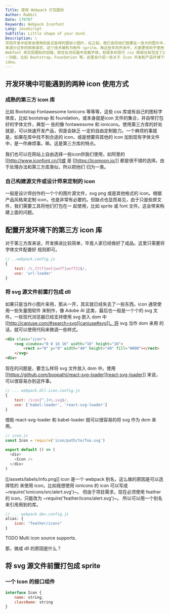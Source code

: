 ```yaml
---
Title: 使用 Webpack 打包图标
Author: Rabbit
Date: 170707
Keywords: Webpack Iconfont
Lang: JavaScript
SubTitle: Little shape of your mind.
Description: \
项目开发中经常会使用到各式各样的图标小图片，在之前，我们会将他们放置在一张大的图片中，\
来减少过多的网络请求，这个技术被称为制作 sprite。再近些年的开发中，大家更倾向于使用 \
Webfont 来实现图标的加载，即在在浏览器中加载字体。有很多的现代 css 框架也有包含了这\
一功能，比如 Bootstrap，Foundation 等。这里会介绍一些关于 Icon 开发和产品环境下的 \
idea。
---
```


## 开发环境中可能遇到的两种 icon 使用方式

### 成熟的第三方 icon 库

比如 Bootstrap Fontawesome Ionicons 等等等，这些 css 库或有自己的图标字体库，比如
bootstrap 和 foundation，或本身就是icon 文件的集合，并自带打包好的字体文件，典型一
些的像 fontawesome 和 ionicons。使用第三方库的好处就是，可以快速开发产品，但是会缺乏
一定的自由定制能力。一个麻烦的事就是，如果在库中找不到合适的 icon，或是想要将其他的 
icon 加到现有字体文件中，是一件麻烦事。嘛，这是第三方库的特点。

我们也可以在网站上自由选择一些icon供我们使用，如阿里的[[http://www.iconfont.cn/]]或
是 [[https://icomoon.io/]] 都是很不错的选择。由于处理办法和第三方库类似，所以把他们
归为一类。


### 自己构建源文件或设计师来定制的 icon

一般是设计师创作的一个个的图片源文件，svg png 或是其他格式的 icon。根据产品风格来定制
icon，也是非常有必要的。但缺点也显而易见，由于只是些原文件，我们需要工具将他们打包在一
起使用，比如 sprite 或 font 文件。这会带来构建上面的问题。



## 配置开发环境下的第三方 icon 库 

对于第三方库来说，开发换进比较简单，毕竟人家已经做好了成品。这里只需要将字体文件配置好
规则即可。

``` js
// ..webpack.config.js
{
    test: /\.{ttf|eot|woff|woff2}$/,
    use: 'url-loader'
}
```



### 将 svg 源文件前置打包成 dll

如果只是当作小图片来用，那从一开，其实就已经失去了一些东西。icon 通常使用一些矢量图软件
来制作，像 Adobe AI 这类，最后也一般是一个个的 svg 文件。一些现代浏览器已经支持使用 svg
嵌入 dom 中 [[http://caniuse.com/#search=svg][caniuse#svg]]。将 svg 当作 dom 来用
的话，就可以使用代码来微调一些样式。

``` html
<div class="icon">
    <svg viewbox="0 0 16 16" width="16" height="16">
        <rect x="0" y="0" width="40" height="40" fill="#000"></rect>
    </svg>
<div>
```

现在的问题是，要怎么样将 svg 文件放入 dom 中。使用 [[https://github.com/boopathi/react-svg-loader][react-svg-loader]] 
来说，可以很容易办到这件事。


``` js
// ... webpack.dll-icon.config.js
{
    test: /icon[^.]+\.svg$/,
    use: ['babel-loader', 'react-svg-loader']
}
```


借助 react-svg-loader 和 babel-loader 就可以很容易的将 svg 作为 dom 来用。

``` js
// icon.js
const Icon = require('icon/path/to/foo.svg')

export default () => (
  <div>
    <Icon />
  </div>
)
```

[[/assets/labels/info.png]] icon 是一个 webpack 别名，这么做的原因是可以选择性的
来使用 icon。比如我想使用 ionicons 的 icon 可以写成 ~require('ionicons/src/alert.svg')~。
但由于项目需求，现在必须使用 feather 的 icon，只能改为 ~require('feather/icons/alert.svg')~。
所以可以用一个别名来引用用到的库。

``` js
// ... webpack.dev.config.js
alias: {
    icon: "feather/icons"
}
```

TODO Multi icon source supports.

那，做成 dll 的原因是什么？



## 将 svg 源文件前置打包成 sprite


### 一个 Icon 的接口组件

``` js
interface Icon {
    name: string,
    className: string
}
```
